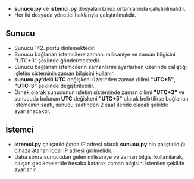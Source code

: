* **sunucu.py** ve **istemci.py** dosyaları Linux ortamlarında çalıştırılmalıdır.
* Her iki dosyada yönetici haklarıyla çalıştırılmalıdır.
## Sunucu
* Sunucu 142. portu dinlemektedir.
* Sunucu bağlanan istemcilere zamanı milisaniye ve zaman bilgisini "UTC+3" şeklinde göndermektedir.
* Sunucu bağlanan istemcilerin zamanlarını ayarlarken üzerinde çalıştığı işletim sisteminin zaman bilgisini kullanır.
* **sunucu.py**'deki **UTC** değişkeni üzerinden zaman dilimi **"UTC+5"**, **"UTC-3"** şeklinde değiştirilebilir.
* Örnek olarak sunucunun işletim sisteminde zaman dilimi **"UTC+3"** ve sunucuda bulunan **UTC** değişkeni **"UTC+5"** olarak belirtilirse bağlanan istemcinin saati, sunucu saatinden 2 saat ileride olacak şekilde ayarlanacaktır.
## İstemci
* **istemci.py** çalıştırıldığında IP adresi olarak **sunucu.py**'nin çalıştırıldığı cihaza atanan local IP adresi girilmelidir.
* Daha sonra sunucudan gelen milisaniye ve zaman bilgisi kullanılarak, oluşan gecikmeleride hesaba katarak zaman bilgisini istenilen şekilde ayarlanır.
